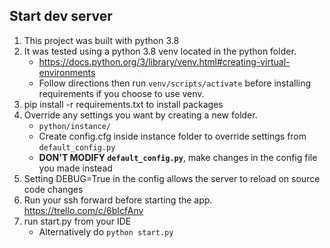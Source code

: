 ## Start dev server
1. This project was built with python 3.8
1. It was tested using a python 3.8 venv located in the python folder.
    * https://docs.python.org/3/library/venv.html#creating-virtual-environments
    * Follow directions then run `venv/scripts/activate` before installing requirements if you choose to use venv.
1. pip install -r requirements.txt to install packages
1. Override any settings you want by creating a new folder.
    * `python/instance/`
    * Create config.cfg inside instance folder to override settings from `default_config.py`
    * **DON'T MODIFY `default_config.py`**, make changes in the config file you made instead
1. Setting DEBUG=True in the config allows the server to reload on source code changes
1. Run your ssh forward before starting the app. https://trello.com/c/6bIcfAnv
1. run start.py from your IDE
    * Alternatively do `python start.py`
